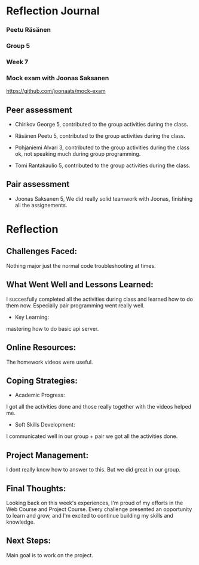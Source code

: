 # Reflection Journal
### **Peetu Räsänen**
### Group 5
### Week 7

### Mock exam with Joonas Saksanen
https://github.com/joonaats/mock-exam

## Peer assessment
- 	Chirikov George 5, contributed to the group activities during the class.

- 	Räsänen Peetu 5, contributed to the group activities during the class.

- 	Pohjaniemi Alvari 3, contributed to the group activities during the class ok, not speaking much during group programming.

- 	Tomi Rantakaulio 5, contributed to the group activities during the class.

## Pair assessment
- Joonas Saksanen 5, We did really solid teamwork with Joonas, finishing all the assignements.

# Reflection

## Challenges Faced:
Nothing major just the normal code troubleshooting at times.

## What Went Well and Lessons Learned:
I succesfully completed all the activities during class and learned how to do them now. Especially pair programming went really well.

- Key Learning:

mastering how to do basic api server.

## Online Resources:
The homework videos were useful.

## Coping Strategies:
- Academic Progress:

I got all the activities done and those really together with the videos helped me.

- Soft Skills Development:

I communicated well in our group + pair we got all the activities done.

## Project Management:
I dont really know how to answer to this. But we did great in our group.

## Final Thoughts:
Looking back on this week's experiences, I'm proud of my efforts in the Web Course and Project Course. Every challenge presented an opportunity to learn and grow, and I'm excited to continue building my skills and knowledge.

## Next Steps:
Main goal is to work on the project.